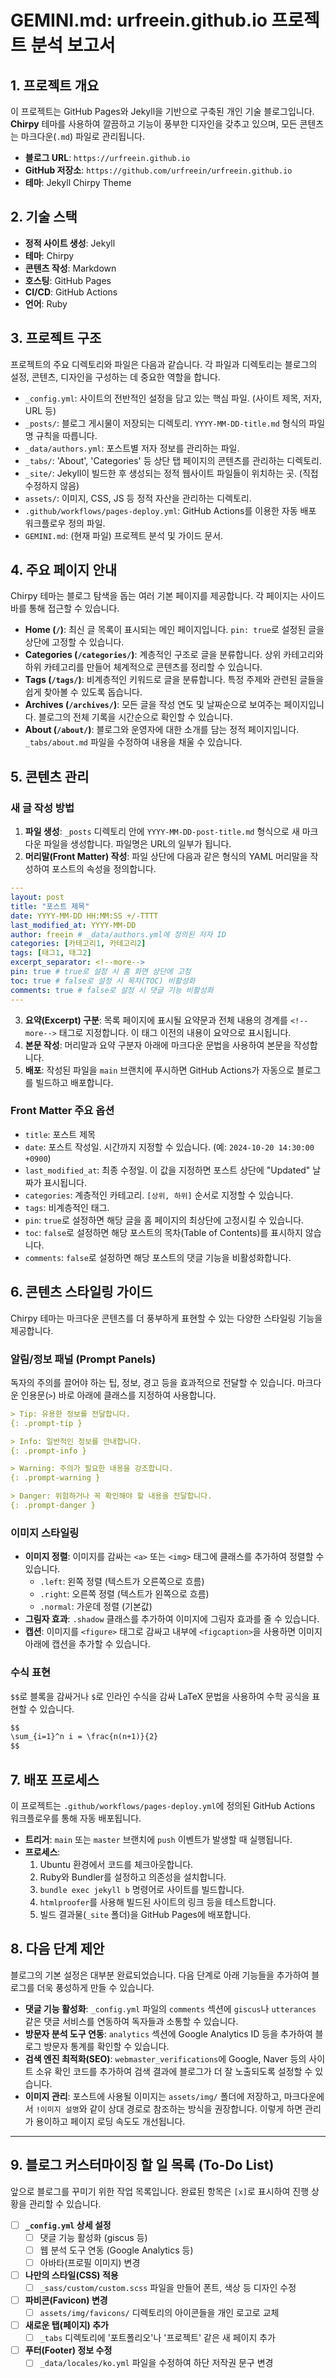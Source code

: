 # GEMINI.md: urfreein.github.io 프로젝트 분석 보고서

## 1. 프로젝트 개요

이 프로젝트는 GitHub Pages와 Jekyll을 기반으로 구축된 개인 기술 블로그입니다. **Chirpy** 테마를 사용하여 깔끔하고 기능이 풍부한 디자인을 갖추고 있으며, 모든 콘텐츠는 마크다운(`.md`) 파일로 관리됩니다.

- **블로그 URL**: `https://urfreein.github.io`
- **GitHub 저장소**: `https://github.com/urfreein/urfreein.github.io`
- **테마**: Jekyll Chirpy Theme

## 2. 기술 스택

- **정적 사이트 생성**: Jekyll
- **테마**: Chirpy
- **콘텐츠 작성**: Markdown
- **호스팅**: GitHub Pages
- **CI/CD**: GitHub Actions
- **언어**: Ruby

## 3. 프로젝트 구조

프로젝트의 주요 디렉토리와 파일은 다음과 같습니다. 각 파일과 디렉토리는 블로그의 설정, 콘텐츠, 디자인을 구성하는 데 중요한 역할을 합니다.

- `_config.yml`: 사이트의 전반적인 설정을 담고 있는 핵심 파일. (사이트 제목, 저자, URL 등)
- `_posts/`: 블로그 게시물이 저장되는 디렉토리. `YYYY-MM-DD-title.md` 형식의 파일명 규칙을 따릅니다.
- `_data/authors.yml`: 포스트별 저자 정보를 관리하는 파일.
- `_tabs/`: 'About', 'Categories' 등 상단 탭 페이지의 콘텐츠를 관리하는 디렉토리.
- `_site/`: Jekyll이 빌드한 후 생성되는 정적 웹사이트 파일들이 위치하는 곳. (직접 수정하지 않음)
- `assets/`: 이미지, CSS, JS 등 정적 자산을 관리하는 디렉토리.
- `.github/workflows/pages-deploy.yml`: GitHub Actions를 이용한 자동 배포 워크플로우 정의 파일.
- `GEMINI.md`: (현재 파일) 프로젝트 분석 및 가이드 문서.

## 4. 주요 페이지 안내

Chirpy 테마는 블로그 탐색을 돕는 여러 기본 페이지를 제공합니다. 각 페이지는 사이드바를 통해 접근할 수 있습니다.

- **Home (`/`)**: 최신 글 목록이 표시되는 메인 페이지입니다. `pin: true`로 설정된 글을 상단에 고정할 수 있습니다.
- **Categories (`/categories/`)**: 계층적인 구조로 글을 분류합니다. 상위 카테고리와 하위 카테고리를 만들어 체계적으로 콘텐츠를 정리할 수 있습니다.
- **Tags (`/tags/`)**: 비계층적인 키워드로 글을 분류합니다. 특정 주제와 관련된 글들을 쉽게 찾아볼 수 있도록 돕습니다.
- **Archives (`/archives/`)**: 모든 글을 작성 연도 및 날짜순으로 보여주는 페이지입니다. 블로그의 전체 기록을 시간순으로 확인할 수 있습니다.
- **About (`/about/`)**: 블로그와 운영자에 대한 소개를 담는 정적 페이지입니다. `_tabs/about.md` 파일을 수정하여 내용을 채울 수 있습니다.

## 5. 콘텐츠 관리

### 새 글 작성 방법

1.  **파일 생성**: `_posts` 디렉토리 안에 `YYYY-MM-DD-post-title.md` 형식으로 새 마크다운 파일을 생성합니다. 파일명은 URL의 일부가 됩니다.
2.  **머리말(Front Matter) 작성**: 파일 상단에 다음과 같은 형식의 YAML 머리말을 작성하여 포스트의 속성을 정의합니다.

   ```yaml
   ---
   layout: post
   title: "포스트 제목"
   date: YYYY-MM-DD HH:MM:SS +/-TTTT
   last_modified_at: YYYY-MM-DD
   author: freein # _data/authors.yml에 정의된 저자 ID
   categories: [카테고리1, 카테고리2]
   tags: [태그1, 태그2]
   excerpt_separator: <!--more-->
   pin: true # true로 설정 시 홈 화면 상단에 고정
   toc: true # false로 설정 시 목차(TOC) 비활성화
   comments: true # false로 설정 시 댓글 기능 비활성화
   ---
   ```

3.  **요약(Excerpt) 구분**: 목록 페이지에 표시될 요약문과 전체 내용의 경계를 `<!--more-->` 태그로 지정합니다. 이 태그 이전의 내용이 요약으로 표시됩니다.
4.  **본문 작성**: 머리말과 요약 구분자 아래에 마크다운 문법을 사용하여 본문을 작성합니다.
5.  **배포**: 작성된 파일을 `main` 브랜치에 푸시하면 GitHub Actions가 자동으로 블로그를 빌드하고 배포합니다.

### Front Matter 주요 옵션

-   `title`: 포스트 제목
-   `date`: 포스트 작성일. 시간까지 지정할 수 있습니다. (예: `2024-10-20 14:30:00 +0900`)
-   `last_modified_at`: 최종 수정일. 이 값을 지정하면 포스트 상단에 "Updated" 날짜가 표시됩니다.
-   `categories`: 계층적인 카테고리. `[상위, 하위]` 순서로 지정할 수 있습니다.
-   `tags`: 비계층적인 태그.
-   `pin`: `true`로 설정하면 해당 글을 홈 페이지의 최상단에 고정시킬 수 있습니다.
-   `toc`: `false`로 설정하면 해당 포스트의 목차(Table of Contents)를 표시하지 않습니다.
-   `comments`: `false`로 설정하면 해당 포스트의 댓글 기능을 비활성화합니다.

## 6. 콘텐츠 스타일링 가이드

Chirpy 테마는 마크다운 콘텐츠를 더 풍부하게 표현할 수 있는 다양한 스타일링 기능을 제공합니다.

### 알림/정보 패널 (Prompt Panels)

독자의 주의를 끌어야 하는 팁, 정보, 경고 등을 효과적으로 전달할 수 있습니다. 마크다운 인용문(`>`) 바로 아래에 클래스를 지정하여 사용합니다.

```markdown
> Tip: 유용한 정보를 전달합니다.
{: .prompt-tip }

> Info: 일반적인 정보를 안내합니다.
{: .prompt-info }

> Warning: 주의가 필요한 내용을 강조합니다.
{: .prompt-warning }

> Danger: 위험하거나 꼭 확인해야 할 내용을 전달합니다.
{: .prompt-danger }
```

### 이미지 스타일링

- **이미지 정렬**: 이미지를 감싸는 `<a>` 또는 `<img>` 태그에 클래스를 추가하여 정렬할 수 있습니다.
  - `.left`: 왼쪽 정렬 (텍스트가 오른쪽으로 흐름)
  - `.right`: 오른쪽 정렬 (텍스트가 왼쪽으로 흐름)
  - `.normal`: 가운데 정렬 (기본값)
- **그림자 효과**: `.shadow` 클래스를 추가하여 이미지에 그림자 효과를 줄 수 있습니다.
- **캡션**: 이미지를 `<figure>` 태그로 감싸고 내부에 `<figcaption>`을 사용하면 이미지 아래에 캡션을 추가할 수 있습니다.

### 수식 표현

`$$`로 블록을 감싸거나 `$`로 인라인 수식을 감싸 LaTeX 문법을 사용하여 수학 공식을 표현할 수 있습니다.

```markdown
$$
\sum_{i=1}^n i = \frac{n(n+1)}{2}
$$
```

## 7. 배포 프로세스

이 프로젝트는 `.github/workflows/pages-deploy.yml`에 정의된 GitHub Actions 워크플로우를 통해 자동 배포됩니다.

- **트리거**: `main` 또는 `master` 브랜치에 `push` 이벤트가 발생할 때 실행됩니다.
- **프로세스**:
  1. Ubuntu 환경에서 코드를 체크아웃합니다.
  2. Ruby와 Bundler를 설정하고 의존성을 설치합니다.
  3. `bundle exec jekyll b` 명령어로 사이트를 빌드합니다.
  4. `htmlproofer`를 사용해 빌드된 사이트의 링크 등을 테스트합니다.
  5. 빌드 결과물(`_site` 폴더)을 GitHub Pages에 배포합니다.

## 8. 다음 단계 제안

블로그의 기본 설정은 대부분 완료되었습니다. 다음 단계로 아래 기능들을 추가하여 블로그를 더욱 풍성하게 만들 수 있습니다.

- **댓글 기능 활성화**: `_config.yml` 파일의 `comments` 섹션에 `giscus`나 `utterances` 같은 댓글 서비스를 연동하여 독자들과 소통할 수 있습니다.
- **방문자 분석 도구 연동**: `analytics` 섹션에 Google Analytics ID 등을 추가하여 블로그 방문자 통계를 확인할 수 있습니다.
- **검색 엔진 최적화(SEO)**: `webmaster_verifications`에 Google, Naver 등의 사이트 소유 확인 코드를 추가하여 검색 결과에 블로그가 더 잘 노출되도록 설정할 수 있습니다.
- **이미지 관리**: 포스트에 사용될 이미지는 `assets/img/` 폴더에 저장하고, 마크다운에서 `!이미지 설명`와 같이 상대 경로로 참조하는 방식을 권장합니다. 이렇게 하면 관리가 용이하고 페이지 로딩 속도도 개선됩니다.

---

## 9. 블로그 커스터마이징 할 일 목록 (To-Do List)

앞으로 블로그를 꾸미기 위한 작업 목록입니다. 완료된 항목은 `[x]`로 표시하여 진행 상황을 관리할 수 있습니다.

- [ ] **`_config.yml` 상세 설정**
    - [ ] 댓글 기능 활성화 (giscus 등)
    - [ ] 웹 분석 도구 연동 (Google Analytics 등)
    - [ ] 아바타(프로필 이미지) 변경

- [ ] **나만의 스타일(CSS) 적용**
    - [ ] `_sass/custom/custom.scss` 파일을 만들어 폰트, 색상 등 디자인 수정

- [ ] **파비콘(Favicon) 변경**
    - [ ] `assets/img/favicons/` 디렉토리의 아이콘들을 개인 로고로 교체

- [ ] **새로운 탭(페이지) 추가**
    - [ ] `_tabs` 디렉토리에 '포트폴리오'나 '프로젝트' 같은 새 페이지 추가

- [ ] **푸터(Footer) 정보 수정**
    - [ ] `_data/locales/ko.yml` 파일을 수정하여 하단 저작권 문구 변경
